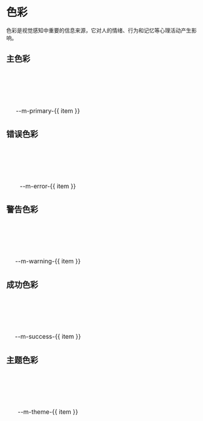# 色彩

色彩是视觉感知中重要的信息来源，它对人的情绪、行为和记忆等心理活动产生影响。

<script setup >
  const colors = ["800",'700',600,500,400,300,200,100]
  const themeColors = [1000,900,800,700,600,500,400,300,200,100,50,'bg']
</script>

## 主色彩

<div class="colors">
  <div class="color_item" v-for="item in colors" :key="item" >
    <section class="color_bar" :style="{
    'background-color': `var(--m-primary-${item})`,
    }"></section>
    <div class="text">--m-primary-{{ item }}</div>
  </div>
</div>

## 错误色彩

<div class="colors">
  <div class="color_item" v-for="item in colors":key="item">
    <section class="color_bar" :style="{
      'background-color': `var(--m-error-${item})`,
    }"></section>
    <div class="text">--m-error-{{ item }}</div>
  </div>
</div>

## 警告色彩

<div class="colors">
  <div class="color_item" v-for="item in colors":key="item">
    <section class="color_bar" :style="{
      'background-color': `var(--m-warning-${item})`,
    }"></section>
    <div class="text">--m-warning-{{ item }}</div>
  </div>
</div>

## 成功色彩

<div class="colors">
  <div class="color_item" v-for="item in colors":key="item">
    <section class="color_bar" :style="{
      'background-color': `var(--m-success-${item})`,
    }"></section>
    <div class="text">--m-success-{{ item }}</div>
  </div>
</div>

## 主题色彩

<div class="colors">
  <div class="color_item" v-for="item in themeColors":key="item">
  <section class="color_bar" :style="{
     'background-color': `var(--m-theme-${item})`,
      border: '1px solid #d9d9d9',
    }"></section>
    <div class="text">--m-theme-{{ item }}</div>
  </div>
</div>

<style scoped lang="scss">
  .colors {
    display: flex;
    justify-content: flex-start;
    align-items: center;
    flex-wrap: wrap;
    gap: 10px;
    margin-bottom: 20px;
  }

  .color_item {
    width: 220px;
    .color_bar {
      width: 100%;
      height: 90px;
      border-radius: 4px;
    }

    .text {
      font-size: 16px;
      padding: 6px 12px;
      text-align: center;
      color: var(--m-theme-800);
    }
  }

  @media (max-width: 728px) {
    .color_item {
      width: 100%;
      .color_bar {
        width: 100%;
        height: 160px
      }
    }
  }

  </style>

